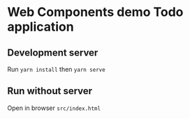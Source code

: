# Web Components demo Todo application

## Development server

Run `yarn install` then `yarn serve` 

## Run without server

Open in browser `src/index.html`
